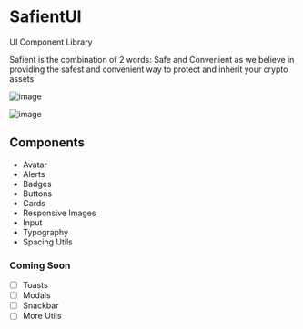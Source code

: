 # SafientUI

UI Component Library

Safient is the combination of 2 words: Safe and Convenient as we believe in providing the safest and convenient way to protect and inherit your crypto assets

![image](https://user-images.githubusercontent.com/30016242/154817079-9a94e2ef-ac63-4a51-ac49-ea3cfcbcfed2.png)

![image](https://user-images.githubusercontent.com/30016242/154817095-63aa48e4-f34a-4b30-8b93-71cee835345b.png)


## Components

- Avatar
- Alerts
- Badges
- Buttons
- Cards
- Responsive Images
- Input
- Typography
- Spacing Utils


### Coming Soon

- [ ] Toasts
- [ ] Modals
- [ ] Snackbar
- [ ] More Utils
